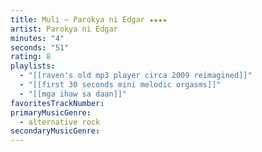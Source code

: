 ```yaml
---
title: Muli — Parokya ni Edgar ★★★★
artist: Parokya ni Edgar
minutes: "4"
seconds: "51"
rating: 8
playlists:
  - "[[raven's old mp3 player circa 2009 reimagined]]"
  - "[[first 30 seconds mini melodic orgasms]]"
  - "[[mga ihaw sa daan]]"
favoritesTrackNumber:
primaryMusicGenre:
  - alternative rock
secondaryMusicGenre:
---
```


